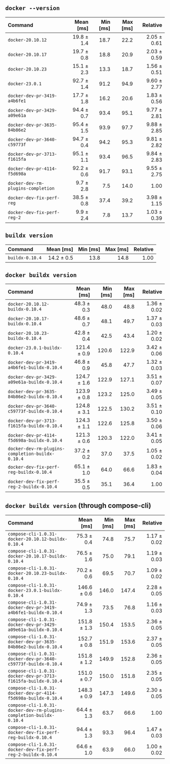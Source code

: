 ## `docker --version`

| Command | Mean [ms] | Min [ms] | Max [ms] | Relative |
|:---|---:|---:|---:|---:|
| `docker-20.10.12` | 19.8 ± 1.4 | 18.7 | 22.2 | 2.05 ± 0.61 |
| `docker-20.10.17` | 19.7 ± 0.8 | 18.8 | 20.9 | 2.03 ± 0.59 |
| `docker-20.10.23` | 15.1 ± 2.3 | 13.3 | 18.7 | 1.56 ± 0.51 |
| `docker-23.0.1` | 92.7 ± 1.4 | 91.2 | 94.9 | 9.60 ± 2.77 |
| `docker-dev-pr-3419-a4b6fe1` | 17.7 ± 1.8 | 16.2 | 20.6 | 1.83 ± 0.56 |
| `docker-dev-pr-3429-a09e61a` | 94.4 ± 0.7 | 93.4 | 95.1 | 9.77 ± 2.81 |
| `docker-dev-pr-3635-84b86e2` | 95.4 ± 1.5 | 93.9 | 97.7 | 9.88 ± 2.85 |
| `docker-dev-pr-3640-c59773f` | 94.7 ± 0.4 | 94.2 | 95.3 | 9.81 ± 2.82 |
| `docker-dev-pr-3713-f1615fa` | 95.1 ± 1.1 | 93.4 | 96.5 | 9.84 ± 2.83 |
| `docker-dev-pr-4114-f5d698a` | 92.2 ± 0.6 | 91.7 | 93.1 | 9.55 ± 2.75 |
| `docker-dev-rm-plugins-completion` | 9.7 ± 2.8 | 7.5 | 14.0 | 1.00 |
| `docker-dev-fix-perf-reg` | 38.5 ± 0.8 | 37.4 | 39.2 | 3.98 ± 1.15 |
| `docker-dev-fix-perf-reg-2` | 9.9 ± 2.4 | 7.8 | 13.7 | 1.03 ± 0.39 |

## `buildx version`

| Command | Mean [ms] | Min [ms] | Max [ms] | Relative |
|:---|---:|---:|---:|---:|
| `buildx-0.10.4` | 14.2 ± 0.5 | 13.8 | 14.8 | 1.00 |

## `docker buildx version`

| Command | Mean [ms] | Min [ms] | Max [ms] | Relative |
|:---|---:|---:|---:|---:|
| `docker-20.10.12-buildx-0.10.4` | 48.3 ± 0.3 | 48.0 | 48.8 | 1.36 ± 0.02 |
| `docker-20.10.17-buildx-0.10.4` | 48.6 ± 0.7 | 48.1 | 49.7 | 1.37 ± 0.03 |
| `docker-20.10.23-buildx-0.10.4` | 42.8 ± 0.4 | 42.5 | 43.4 | 1.20 ± 0.02 |
| `docker-23.0.1-buildx-0.10.4` | 121.4 ± 0.9 | 120.6 | 122.9 | 3.42 ± 0.06 |
| `docker-dev-pr-3419-a4b6fe1-buildx-0.10.4` | 46.8 ± 0.9 | 45.8 | 47.7 | 1.32 ± 0.03 |
| `docker-dev-pr-3429-a09e61a-buildx-0.10.4` | 124.7 ± 1.6 | 122.9 | 127.1 | 3.51 ± 0.07 |
| `docker-dev-pr-3635-84b86e2-buildx-0.10.4` | 123.9 ± 0.8 | 123.2 | 125.0 | 3.49 ± 0.05 |
| `docker-dev-pr-3640-c59773f-buildx-0.10.4` | 124.8 ± 3.1 | 122.5 | 130.2 | 3.51 ± 0.10 |
| `docker-dev-pr-3713-f1615fa-buildx-0.10.4` | 124.3 ± 1.1 | 122.6 | 125.8 | 3.50 ± 0.06 |
| `docker-dev-pr-4114-f5d698a-buildx-0.10.4` | 121.3 ± 0.6 | 120.3 | 122.0 | 3.41 ± 0.05 |
| `docker-dev-rm-plugins-completion-buildx-0.10.4` | 37.2 ± 0.2 | 37.0 | 37.5 | 1.05 ± 0.02 |
| `docker-dev-fix-perf-reg-buildx-0.10.4` | 65.1 ± 1.0 | 64.0 | 66.6 | 1.83 ± 0.04 |
| `docker-dev-fix-perf-reg-2-buildx-0.10.4` | 35.5 ± 0.5 | 35.1 | 36.4 | 1.00 |

## `docker buildx version` (through compose-cli)

| Command | Mean [ms] | Min [ms] | Max [ms] | Relative |
|:---|---:|---:|---:|---:|
| `compose-cli-1.0.31-docker-20.10.12-buildx-0.10.4` | 75.3 ± 0.4 | 74.8 | 75.7 | 1.17 ± 0.02 |
| `compose-cli-1.0.31-docker-20.10.17-buildx-0.10.4` | 76.5 ± 1.6 | 75.0 | 79.1 | 1.19 ± 0.03 |
| `compose-cli-1.0.31-docker-20.10.23-buildx-0.10.4` | 70.2 ± 0.6 | 69.5 | 70.7 | 1.09 ± 0.02 |
| `compose-cli-1.0.31-docker-23.0.1-buildx-0.10.4` | 146.6 ± 0.6 | 146.0 | 147.4 | 2.28 ± 0.05 |
| `compose-cli-1.0.31-docker-dev-pr-3419-a4b6fe1-buildx-0.10.4` | 74.9 ± 1.3 | 73.5 | 76.8 | 1.16 ± 0.03 |
| `compose-cli-1.0.31-docker-dev-pr-3429-a09e61a-buildx-0.10.4` | 151.8 ± 1.3 | 150.4 | 153.5 | 2.36 ± 0.05 |
| `compose-cli-1.0.31-docker-dev-pr-3635-84b86e2-buildx-0.10.4` | 152.7 ± 0.8 | 151.9 | 153.6 | 2.37 ± 0.05 |
| `compose-cli-1.0.31-docker-dev-pr-3640-c59773f-buildx-0.10.4` | 151.8 ± 1.2 | 149.9 | 152.8 | 2.36 ± 0.05 |
| `compose-cli-1.0.31-docker-dev-pr-3713-f1615fa-buildx-0.10.4` | 151.0 ± 0.7 | 150.0 | 151.8 | 2.35 ± 0.05 |
| `compose-cli-1.0.31-docker-dev-pr-4114-f5d698a-buildx-0.10.4` | 148.3 ± 0.9 | 147.3 | 149.6 | 2.30 ± 0.05 |
| `compose-cli-1.0.31-docker-dev-rm-plugins-completion-buildx-0.10.4` | 64.4 ± 1.3 | 63.7 | 66.6 | 1.00 |
| `compose-cli-1.0.31-docker-dev-fix-perf-reg-buildx-0.10.4` | 94.4 ± 1.3 | 93.3 | 96.4 | 1.47 ± 0.03 |
| `compose-cli-1.0.31-docker-dev-fix-perf-reg-2-buildx-0.10.4` | 64.6 ± 1.0 | 63.9 | 66.0 | 1.00 ± 0.02 |
